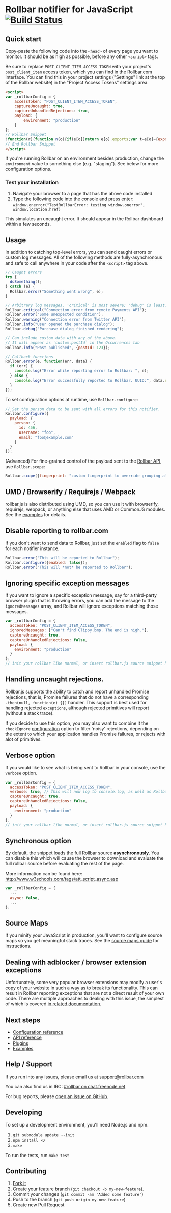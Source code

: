 # Rollbar notifier for JavaScript [![Build Status](https://api.travis-ci.org/rollbar/rollbar.js.png?branch=v2.0.0-rc1rc1)](https://travis-ci.org/rollbar/rollbar.js)

<!-- Sub:[TOC] -->

## Quick start

Copy-paste the following code into the ```<head>``` of every page you want to monitor. It should be as high as possible, before any other ```<script>``` tags.

<!-- RemoveNextIfProject -->
Be sure to replace ```POST_CLIENT_ITEM_ACCESS_TOKEN``` with your project's ```post_client_item``` access token, which you can find in the Rollbar.com interface. You can find this in your project settings ("Settings" link at the top of the Rollbar website) in the "Project Access Tokens" settings area.

<!-- EditableTextAreaStart -->
<!-- RemoveNext -->
```html
<script>
var _rollbarConfig = {
    accessToken: "POST_CLIENT_ITEM_ACCESS_TOKEN",
    captureUncaught: true,
    captureUnhandledRejections: true,
    payload: {
        environment: "production"
    }
};
// Rollbar Snippet
!function(r){function n(o){if(e[o])return e[o].exports;var t=e[o]={exports:{},id:o,loaded:!1};return r[o].call(t.exports,t,t.exports,n),t.loaded=!0,t.exports}var e={};return n.m=r,n.c=e,n.p="",n(0)}([function(r,n,e){"use strict";var o=e(1),t=e(4);_rollbarConfig=_rollbarConfig||{},_rollbarConfig.rollbarJsUrl=_rollbarConfig.rollbarJsUrl||"https://cdnjs.cloudflare.com/ajax/libs/rollbar.js/2.0.0-rc1/rollbar.min.js",_rollbarConfig.async=void 0===_rollbarConfig.async||_rollbarConfig.async;var a=o.Shim.init(window,_rollbarConfig),i=t(_rollbarConfig);window.rollbar=o.Rollbar,a.loadFull(window,document,!_rollbarConfig.async,_rollbarConfig,i)},function(r,n,e){"use strict";function o(r){return function(){try{return r.apply(this,arguments)}catch(r){try{console.error("[Rollbar]: Internal error",r)}catch(r){}}}}function t(r,n){this.options=r,this._rollbarOldOnError=null;var e=l++;this.shimId=function(){return e},window&&window._rollbarShims&&(window._rollbarShims[e]={handler:n,messages:[]})}function a(r){return o(function(){var n=this,e=Array.prototype.slice.call(arguments,0),o={shim:n,method:r,args:e,ts:new Date};window._rollbarShims[this.shimId()].messages.push(o)})}var i=e(2),l=0,s=e(3),c=function(r,n,e){return new t(r,e)},p=s.bind(null,c);t.init=function(r,n){var e=n.globalAlias||"Rollbar";if("object"==typeof r[e])return r[e];r._rollbarShims={},r._rollbarWrappedError=null;var t=new p(n);return o(function(){return n.captureUncaught&&(t._rollbarOldOnError=r.onerror,i.captureUncaughtExceptions(r,t,!0),i.wrapGlobals(r,t)),n.captureUnhandledRejections&&i.captureUnhandledRejections(r,t),r[e]=t,t})()},t.prototype.loadFull=function(r,n,e,t,a){var i=function(){var n;if(void 0===r._rollbarDidLoad){n=new Error("rollbar.js did not load");for(var e,o,t,i,l=0;e=r._rollbarShims[l++];)for(e=e.messages||[];o=e.shift();)for(t=o.args||[],l=0;l<t.length;++l)if(i=t[l],"function"==typeof i){i(n);break}}"function"==typeof a&&a(n)},l=!1,s=n.createElement("script"),c=n.getElementsByTagName("script")[0],p=c.parentNode;s.crossOrigin="",s.src=t.rollbarJsUrl,e||(s.async=!0),s.onload=s.onreadystatechange=o(function(){if(!(l||this.readyState&&"loaded"!==this.readyState&&"complete"!==this.readyState)){s.onload=s.onreadystatechange=null;try{p.removeChild(s)}catch(r){}l=!0,i()}}),p.insertBefore(s,c)},t.prototype.wrap=function(r,n){try{var e;if(e="function"==typeof n?n:function(){return n||{}},"function"!=typeof r)return r;if(r._isWrap)return r;if(!r._wrapped){r._wrapped=function(){try{return r.apply(this,arguments)}catch(n){throw"string"==typeof n&&(n=new String(n)),n._rollbarContext=e()||{},n._rollbarContext._wrappedSource=r.toString(),window._rollbarWrappedError=n,n}},r._wrapped._isWrap=!0;for(var o in r)r.hasOwnProperty(o)&&(r._wrapped[o]=r[o])}return r._wrapped}catch(n){return r}};for(var d="log,debug,info,warn,warning,error,critical,global,configure,handleUncaughtException,handleUnhandledRejection".split(","),u=0;u<d.length;++u)t.prototype[d[u]]=a(d[u]);r.exports={Shim:t,Rollbar:p}},function(r,n){"use strict";function e(r,n,e){if(r){var t;"function"==typeof n._rollbarOldOnError?t=n._rollbarOldOnError:r.onerror&&!r.onerror.belongsToShim&&(t=r.onerror,n._rollbarOldOnError=t);var a=function(){var e=Array.prototype.slice.call(arguments,0);o(r,n,t,e)};a.belongsToShim=!!e,r.onerror=a}}function o(r,n,e,o){r._rollbarWrappedError&&(o[4]||(o[4]=r._rollbarWrappedError),o[5]||(o[5]=r._rollbarWrappedError._rollbarContext),r._rollbarWrappedError=null),n.handleUncaughtException.apply(n,o),e&&e.apply(r,o)}function t(r,n,e){r&&(e&&"function"==typeof e._unhandledRejectionHandler&&r.removeEventListener("unhandledrejection",e._unhandledRejectionHandler),n._unhandledRejectionHandler=function(r){var e=r.reason,o=r.promise,t=r.detail;!e&&t&&(e=t.reason,o=t.promise),n.handleUnhandledRejection(e,o)},r.addEventListener("unhandledrejection",n._unhandledRejectionHandler))}function a(r,n){if(r){var e,o,t="EventTarget,Window,Node,ApplicationCache,AudioTrackList,ChannelMergerNode,CryptoOperation,EventSource,FileReader,HTMLUnknownElement,IDBDatabase,IDBRequest,IDBTransaction,KeyOperation,MediaController,MessagePort,ModalWindow,Notification,SVGElementInstance,Screen,TextTrack,TextTrackCue,TextTrackList,WebSocket,WebSocketWorker,Worker,XMLHttpRequest,XMLHttpRequestEventTarget,XMLHttpRequestUpload".split(",");for(e=0;e<t.length;++e)o=t[e],r[o]&&r[o].prototype&&i(n,r[o].prototype)}}function i(r,n){if(n.hasOwnProperty&&n.hasOwnProperty("addEventListener")){var e=n.addEventListener;n.addEventListener=function(n,o,t){e.call(this,n,r.wrap(o),t)};var o=n.removeEventListener;n.removeEventListener=function(r,n,e){o.call(this,r,n&&n._wrapped||n,e)}}}r.exports={captureUncaughtExceptions:e,captureUnhandledRejections:t,wrapGlobals:a}},function(r,n){"use strict";function e(r,n,t){this.impl=r(n,t,this),this.options=n,this.client=t,o(e.prototype)}function o(r){for(var n=function(r){return function(){var n=Array.prototype.slice.call(arguments,0);if(this.impl[r])return this.impl[r].apply(this.impl,n)}},e="log,debug,info,warn,warning,error,critical,global,configure,handleUncaughtException,handleUnhandledRejection,_createItem,wrap,loadFull,shimId".split(","),o=0;o<e.length;o++)r[e[o]]=n(e[o])}e.prototype._swapAndProcessMessages=function(r,n){this.impl=r(this.options,this.client);for(var e,o,t;e=n.shift();)o=e.method,t=e.args,this[o]&&"function"==typeof this[o]&&this[o].apply(this,t);return this},r.exports=e},function(r,n){"use strict";r.exports=function(r){return function(r){if(!r&&!window._rollbarInitialized){for(var n,e,o=o||{},t=o.globalAlias||"Rollbar",a=window.rollbar,i=function(r){return new a(r)},l=0;n=window._rollbarShims[l++];)e||(e=n.handler),n.handler._swapAndProcessMessages(i,n.messages);window[t]=e,window._rollbarInitialized=!0}}}}]);
// End Rollbar Snippet
</script>
```
<!-- RemovePrev -->
<!-- EditableTextAreaEnd -->

If you're running Rollbar on an environment besides production, change the ```environment``` value to something else (e.g. "staging"). See below for more configuration options.

### Test your installation

1. Navigate your browser to a page that has the above code installed
2. Type the following code into the console and press enter: ```window.onerror("TestRollbarError: testing window.onerror", window.location.href)```

This simulates an uncaught error. It should appear in the Rollbar dashboard within a few seconds.

## Usage

In addition to catching top-level errors, you can send caught errors or custom log messages. All of the following methods are fully-asynchronous and safe to call anywhere in your code after the ```<script>``` tag above.

```js
// Caught errors
try {
  doSomething();
} catch (e) {
  Rollbar.error("Something went wrong", e);
}

// Arbitrary log messages. 'critical' is most severe; 'debug' is least.
Rollbar.critical("Connection error from remote Payments API");
Rollbar.error("Some unexpected condition");
Rollbar.warning("Connection error from Twitter API");
Rollbar.info("User opened the purchase dialog");
Rollbar.debug("Purchase dialog finished rendering");

// Can include custom data with any of the above.
// It will appear as `custom.postId` in the Occurrences tab
Rollbar.info("Post published", {postId: 123});

// Callback functions
Rollbar.error(e, function(err, data) {
  if (err) {
    console.log("Error while reporting error to Rollbar: ", e);
  } else {
    console.log("Error successfully reported to Rollbar. UUID:", data.result.uuid);
  }
});
```

To set configuration options at runtime, use `Rollbar.configure`:

```js
// Set the person data to be sent with all errors for this notifier.
Rollbar.configure({
  payload: {
    person: {
      id: 456,
      username: "foo",
      email: "foo@example.com"
    }
  }
});
```

(Advanced) For fine-grained control of the payload sent to the [Rollbar API](https://rollbar.com/docs/api/items_post/), use `Rollbar.scope`:

```js
Rollbar.scope({fingerprint: "custom fingerprint to override grouping algorithm"}).error(err);
```

## UMD / Browserify / Requirejs / Webpack

rollbar.js is also distributed using UMD, so you can use it with browserify, requirejs, webpack, or anything else that uses AMD or CommonJS modules. See the [examples](https://github.com/rollbar/rollbar.js/tree/master/examples) for details.

## Disable reporting to rollbar.com

If you don't want to send data to Rollbar, just set the `enabled` flag to `false` for each notifier instance.

```js
Rollbar.error("This will be reported to Rollbar");
Rollbar.configure({enabled: false});
Rollbar.error("This will *not* be reported to Rollbar");
```

## Ignoring specific exception messages

If you want to ignore a specific exception message, say for a third-party browser plugin
that is throwing errors, you can add the message to the `ignoredMessages` array,
and Rollbar will ignore exceptions matching those messages.


```js
var _rollbarConfig = {
  accessToken: "POST_CLIENT_ITEM_ACCESS_TOKEN",
  ignoredMessages: ["Can't find Clippy.bmp. The end is nigh."],
  captureUncaught: true,
  captureUnhandledRejections: false,
  payload: {
    environment: "production"
  }
};
// init your rollbar like normal, or insert rollbar.js source snippet here
```

## Handling uncaught rejections.

Rollbar.js supports the ability to catch and report unhandled Promise rejections, that is, Promise failures
that do not have a corresponding `.then(null, function(e) {})` handler.  This support is best used for handling
rejected `exceptions`, although rejected primitives will report (without a stack trace).

If you decide to use this option, you may also want to combine it the `checkIgnore`
[configuration](https://rollbar.com/docs/notifier/rollbar.js/configuration) option to filter 'noisy' rejections,
depending on the extent to which your application handles Promise failures, or rejects with alot of primitives.

## Verbose option

If you would like to see what is being sent to Rollbar in your console, use the
`verbose` option.

```js
var _rollbarConfig = {
  accessToken: "POST_CLIENT_ITEM_ACCESS_TOKEN",
  verbose: true, // This will now log to console.log, as well as Rollbar  
  captureUncaught: true,
  captureUnhandledRejections: false,
  payload: {
    environment: "production"
  }
};
// init your rollbar like normal, or insert rollbar.js source snippet here
```

## Synchronous option

By default, the snippet loads the full Rollbar source **asynchronously**. You can disable this which will cause the browser to download and evaluate the full rollbar source before evaluating the rest of the page.

More information can be found here: http://www.w3schools.com/tags/att_script_async.asp

```js
var _rollbarConfig = {
  ...
  async: false,
  ...
};
```

## Source Maps

If you minify your JavaScript in production, you'll want to configure source maps so you get meaningful stack traces. See the [source maps guide](https://rollbar.com/docs/source-maps/) for instructions.


## Dealing with adblocker / browser extension exceptions

Unfortunately, some very popular browser extensions may modify a user's copy of your website in such a way as
to break its functionality.  This can result in Rollbar reporting exceptions that are not a direct result
of your own code.  There are multiple approaches to dealing with this issue, the simplest of which is covered
 [in related documentation](https://github.com/rollbar/rollbar.js/tree/master/docs/extension-exceptions.md).

## Next steps

- [Configuration reference](https://rollbar.com/docs/notifier/rollbar.js/configuration)
- [API reference](https://rollbar.com/docs/notifier/rollbar.js/api)
- [Plugins](https://rollbar.com/docs/notifier/rollbar.js/plugins)
- [Examples](https://github.com/rollbar/rollbar.js/tree/master/examples)

## Help / Support

If you run into any issues, please email us at [support@rollbar.com](mailto:support@rollbar.com)

You can also find us in IRC: [#rollbar on chat.freenode.net](irc://chat.freenode.net/rollbar)

For bug reports, please [open an issue on GitHub](https://github.com/rollbar/rollbar.js/issues/new).

## Developing

To set up a development environment, you'll need Node.js and npm.

1. `git submodule update --init`
2. `npm install -D`
3. `make`

To run the tests, run `make test`

## Contributing

1. [Fork it](https://github.com/rollbar/rollbar.js)
2. Create your feature branch (```git checkout -b my-new-feature```).
3. Commit your changes (```git commit -am 'Added some feature'```)
4. Push to the branch (```git push origin my-new-feature```)
5. Create new Pull Request
